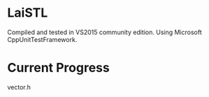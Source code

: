 LaiSTL
=======

Compiled and tested in VS2015 community edition.
Using Microsoft CppUnitTestFramework.


Current Progress
================

vector.h